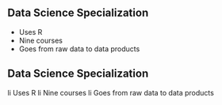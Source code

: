 ## Data Science Specialization 

* Uses R 
* Nine courses 
* Goes from raw data to data products

## Data Science Specialization 

li Uses R 
li Nine courses 
li Goes from raw data to data products
